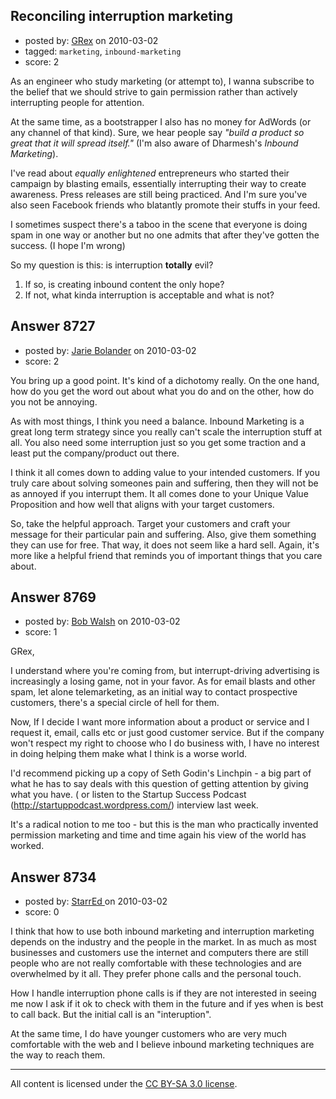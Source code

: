## Reconciling interruption marketing

- posted by: [GRex](https://stackexchange.com/users/-1/2475-grex) on 2010-03-02
- tagged: `marketing`, `inbound-marketing`
- score: 2

As an engineer who study marketing (or attempt to), I wanna subscribe to the belief that we should strive to gain permission rather than actively interrupting people for attention.

At the same time, as a bootstrapper I also has no money for AdWords (or any channel of that kind). Sure, we hear people say *"build a product so great that it will spread itself."* (I'm also aware of Dharmesh's *Inbound Marketing*).

I've read about *equally enlightened* entrepreneurs who started their campaign by blasting emails, essentially interrupting their way to create awareness. Press releases are still being practiced. And I'm sure you've also seen Facebook friends who blatantly promote their stuffs in your feed.

I sometimes suspect there's a taboo in the scene that everyone is doing spam in one way or another but no one admits that after they've gotten the success. (I hope I'm wrong)

So my question is this: is interruption **totally** evil?

 1. If so, is creating inbound content the only hope?
 2. If not, what kinda interruption is acceptable and what is not?



## Answer 8727

- posted by: [Jarie Bolander](https://stackexchange.com/users/-1/585-jarie-bolander) on 2010-03-02
- score: 2

You bring up a good point. It's kind of a dichotomy really. On the one hand, how do you get the word out about what you do and on the other, how do you not be annoying.

As with most things, I think you need a balance. Inbound Marketing is a great long term strategy since you really can't scale the interruption stuff at all. You also need some interruption just so you get some traction and a least put the company/product out there.

I think it all comes down to adding value to your intended customers. If you truly care about solving someones pain and suffering, then they will not be as annoyed if you interrupt them. It all comes done to your Unique Value Proposition and how well that aligns with your target customers.

So, take the helpful approach. Target your customers and craft your message for their particular pain and suffering. Also, give them something they can use for free. That way, it does not seem like a hard sell. Again, it's more like a helpful friend that reminds you of important things that you care about.


## Answer 8769

- posted by: [Bob Walsh](https://stackexchange.com/users/-1/346-bob-walsh) on 2010-03-02
- score: 1

GRex,

I understand where you're coming from, but interrupt-driving advertising is increasingly a losing game, not in your favor. As for email blasts and other spam, let alone telemarketing, as an initial way to contact prospective customers, there's a special circle of hell for them.

Now, If I decide I want more information about a product or service and I request it, email, calls etc or just good customer service. But if the company won't respect my right to choose who I do business with, I have no interest in doing helping them make what I think is a worse world.

I'd recommend picking up a copy of Seth Godin's Linchpin - a big part of what he has to say deals with this question of getting attention by giving what you have. ( or listen to the Startup Success Podcast (http://startuppodcast.wordpress.com/) interview last week.

It's a radical notion to me too - but this is the man who practically invented permission marketing and time and time again his view of the world has worked.


## Answer 8734

- posted by: [StarrEd ](https://stackexchange.com/users/-1/1729-starred) on 2010-03-02
- score: 0

I think that how to use both inbound marketing and interruption marketing depends on the industry and the people in the market.  In as much as most businesses and customers use the internet and computers there are still people who are not really comfortable with these technologies and are overwhelmed by it all.  They prefer phone calls and the personal touch.

How I handle interruption phone calls is if they are not interested in seeing me now I ask if it ok to check with them in the future and if yes when is best to call back.  But the initial call is an "interuption". 

At the same time, I do have younger customers who are very much comfortable with the web and I  believe inbound marketing techniques are the way to reach them.






---

All content is licensed under the [CC BY-SA 3.0 license](https://creativecommons.org/licenses/by-sa/3.0/).
